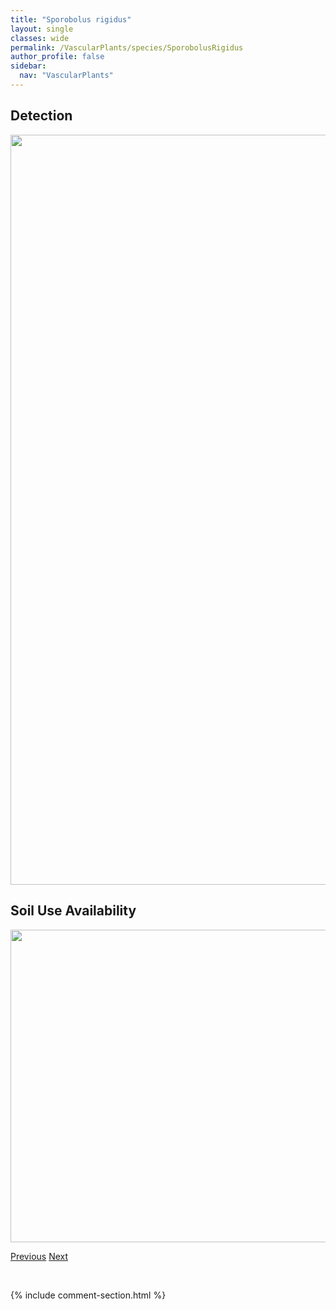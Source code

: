 ```yaml
---
title: "Sporobolus rigidus"
layout: single
classes: wide
permalink: /VascularPlants/species/SporobolusRigidus
author_profile: false
sidebar:
  nav: "VascularPlants"
---
```


<h2>Detection</h2>

<a href="https://drive.google.com/uc?export=view&id=11Bvo4qxeAC8S0_Xif9nvx0h99W0Y6HNK">
<img src="https://drive.google.com/uc?export=view&id=11Bvo4qxeAC8S0_Xif9nvx0h99W0Y6HNK" height = "1200" width = "800">
</a>


<h2>Soil Use Availability</h2>

<a href="https://drive.google.com/uc?export=view&id=1BUEN6A_RgXxchpDmfoHMlPgSxNTA7iUJ">
<img src="https://drive.google.com/uc?export=view&id=1BUEN6A_RgXxchpDmfoHMlPgSxNTA7iUJ" height = "500" width = "1000">
</a>


<a href="/DevelopmentWebsite/VascularPlants/species/SporobolusNeglectus" class="pagination--pager" title="Sporobolus neglectus">Previous</a> <a href="/DevelopmentWebsite/VascularPlants/species/StachysPilosa" class="pagination--pager" title="Stachys pilosa">Next</a>

<p>&nbsp;</p>

{% include comment-section.html %}
